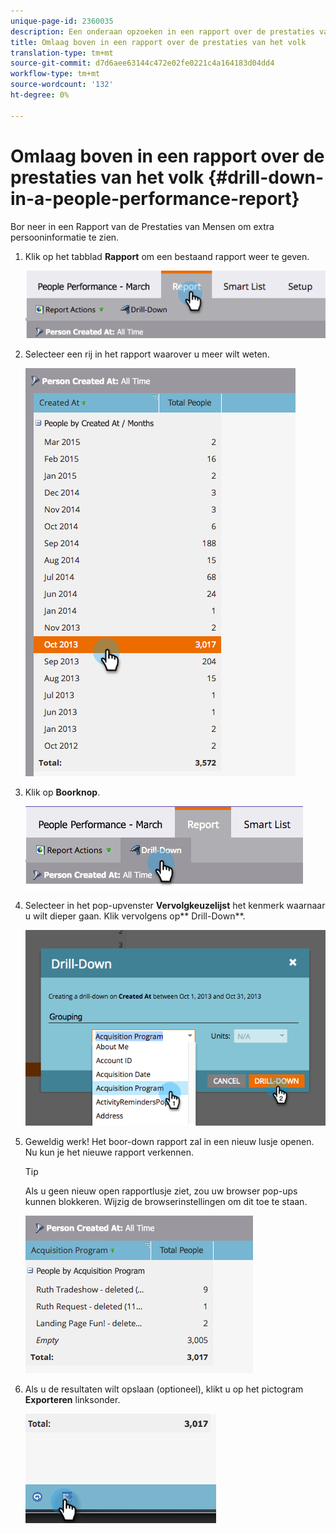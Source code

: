 ```yaml
---
unique-page-id: 2360035
description: Een onderaan opzoeken in een rapport over de prestaties van mensen - Marketo Docs - Productdocumentatie
title: Omlaag boven in een rapport over de prestaties van het volk
translation-type: tm+mt
source-git-commit: d7d6aee63144c472e02fe0221c4a164183d04dd4
workflow-type: tm+mt
source-wordcount: '132'
ht-degree: 0%

---
```



# Omlaag boven in een rapport over de prestaties van het volk {#drill-down-in-a-people-performance-report}

Bor neer in een Rapport van de Prestaties van Mensen om extra persooninformatie te zien.

1. Klik op het tabblad **Rapport** om een bestaand rapport weer te geven.

   ![](assets/one.png)

1. Selecteer een rij in het rapport waarover u meer wilt weten.

   ![](assets/two.png)

1. Klik op **Boorknop**.

   ![](assets/three.png)

1. Selecteer in het pop-upvenster **Vervolgkeuzelijst** het kenmerk waarnaar u wilt dieper gaan. Klik vervolgens op** Drill-Down**.

   ![](assets/four.png)

1. Geweldig werk! Het boor-down rapport zal in een nieuw lusje openen. Nu kun je het nieuwe rapport verkennen.

   >[!TIP]
   >
   >Als u geen nieuw open rapportlusje ziet, zou uw browser pop-ups kunnen blokkeren. Wijzig de browserinstellingen om dit toe te staan.

   ![](assets/five.png)

1. Als u de resultaten wilt opslaan (optioneel), klikt u op het pictogram **Exporteren** linksonder.

   ![](assets/six.png)

